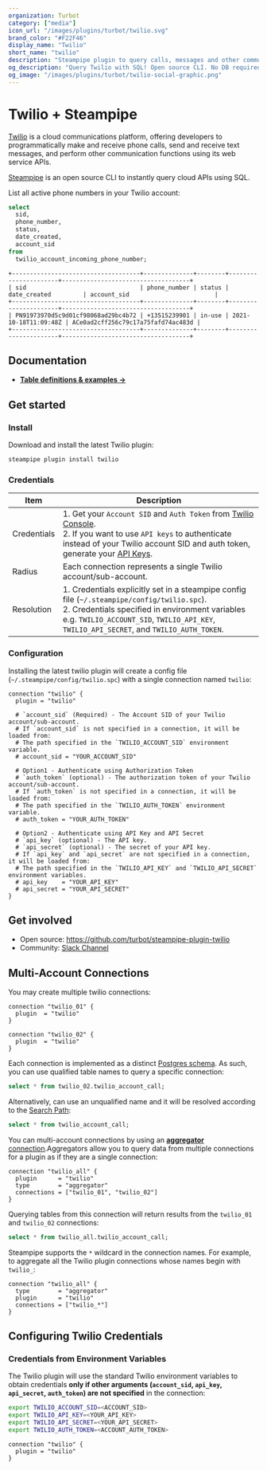 ```yaml
---
organization: Turbot
category: ["media"]
icon_url: "/images/plugins/turbot/twilio.svg"
brand_color: "#F22F46"
display_name: "Twilio"
short_name: "twilio"
description: "Steampipe plugin to query calls, messages and other communication functions from your Twilio project."
og_description: "Query Twilio with SQL! Open source CLI. No DB required."
og_image: "/images/plugins/turbot/twilio-social-graphic.png"
---
```


# Twilio + Steampipe

[Twilio](https://www.twilio.com) is a cloud communications platform, offering developers to programmatically make and receive phone calls, send and receive text messages, and perform other communication functions using its web service APIs.

[Steampipe](https://steampipe.io) is an open source CLI to instantly query cloud APIs using SQL.

List all active phone numbers in your Twilio account:

```sql
select
  sid,
  phone_number,
  status,
  date_created,
  account_sid
from
  twilio_account_incoming_phone_number;
```

```
+------------------------------------+--------------+--------+----------------------+------------------------------------+
| sid                                | phone_number | status | date_created         | account_sid                        |
+------------------------------------+--------------+--------+----------------------+------------------------------------+
| PN91973970d5c9d01cf98068ad29bc4b72 | +13515239901 | in-use | 2021-10-18T11:09:48Z | ACe0ad2cff256c79c17a75fafd74ac483d |
+------------------------------------+--------------+--------+----------------------+------------------------------------+
```

## Documentation

- **[Table definitions & examples →](/plugins/turbot/twilio/tables)**

## Get started

### Install

Download and install the latest Twilio plugin:

```bash
steampipe plugin install twilio
```

### Credentials

| Item | Description |
| - | - |
| Credentials | 1. Get your `Account SID` and `Auth Token` from [Twilio Console](https://www.twilio.com/console).<br />2. If you want to use `API keys` to authenticate instead of your Twilio account SID and auth token, generate your [API Keys](https://www.twilio.com/console/runtime/api-keys). |
| Radius | Each connection represents a single Twilio account/sub-account. |
| Resolution | 1. Credentials explicitly set in a steampipe config file (`~/.steampipe/config/twilio.spc`).<br />2. Credentials specified in environment variables e.g. `TWILIO_ACCOUNT_SID`, `TWILIO_API_KEY`, `TWILIO_API_SECRET`, and `TWILIO_AUTH_TOKEN`. |

### Configuration

Installing the latest twilio plugin will create a config file (`~/.steampipe/config/twilio.spc`) with a single connection named `twilio`:

```hcl
connection "twilio" {
  plugin = "twilio"

  # `account_sid` (Required) - The Account SID of your Twilio account/sub-account.
  # If `account_sid` is not specified in a connection, it will be loaded from:
  # The path specified in the `TWILIO_ACCOUNT_SID` environment variable.
  # account_sid = "YOUR_ACCOUNT_SID"

  # Option1 - Authenticate using Authorization Token
  # `auth_token` (optional) - The authorization token of your Twilio account/sub-account.
  # If `auth_token` is not specified in a connection, it will be loaded from:
  # The path specified in the `TWILIO_AUTH_TOKEN` environment variable.
  # auth_token = "YOUR_AUTH_TOKEN"

  # Option2 - Authenticate using API Key and API Secret
  # `api_key` (optional) - The API key.
  # `api_secret` (optional) - The secret of your API key.
  # If `api_key` and `api_secret` are not specified in a connection, it will be loaded from:
  # The path specified in the `TWILIO_API_KEY` and `TWILIO_API_SECRET` environment variables.
  # api_key    = "YOUR_API_KEY"
  # api_secret = "YOUR_API_SECRET"
}
```

## Get involved

- Open source: https://github.com/turbot/steampipe-plugin-twilio
- Community: [Slack Channel](https://join.slack.com/t/steampipe/shared_invite/zt-oij778tv-lYyRTWOTMQYBVAbtPSWs3g)

## Multi-Account Connections

You may create multiple twilio connections:

```hcl
connection "twilio_01" {
  plugin  = "twilio"
}

connection "twilio_02" {
  plugin  = "twilio"
}
```

Each connection is implemented as a distinct [Postgres schema](https://www.postgresql.org/docs/current/ddl-schemas.html). As such, you can use qualified table names to query a specific connection:

```sql
select * from twilio_02.twilio_account_call;
```

Alternatively, can use an unqualified name and it will be resolved according to the [Search Path](https://steampipe.io/docs/using-steampipe/managing-connections#setting-the-search-path):

```sql
select * from twilio_account_call;
```

You can multi-account connections by using an [**aggregator** connection](https://steampipe.io/docs/using-steampipe/managing-connections#using-aggregators).Aggregators allow you to query data from multiple connections for a plugin as if they are a single connection:

```hcl
connection "twilio_all" {
  plugin      = "twilio"
  type        = "aggregator"
  connections = ["twilio_01", "twilio_02"]
}
```

Querying tables from this connection will return results from the `twilio_01` and `twilio_02` connections:

```sql
select * from twilio_all.twilio_account_call;
```

Steampipe supports the `*` wildcard in the connection names. For example, to aggregate all the Twilio plugin connections whose names begin with `twilio_`:

```hcl
connection "twilio_all" {
  type        = "aggregator"
  plugin      = "twilio"
  connections = ["twilio_*"]
}
```

## Configuring Twilio Credentials

### Credentials from Environment Variables

The Twilio plugin will use the standard Twilio environment variables to obtain credentials **only if other arguments (`account_sid`, `api_key`, `api_secret`, `auth_token`) are not specified** in the connection:

```sh
export TWILIO_ACCOUNT_SID=<ACCOUNT_SID>
export TWILIO_API_KEY=<YOUR_API_KEY>
export TWILIO_API_SECRET=<YOUR_API_SECRET>
export TWILIO_AUTH_TOKEN=<ACCOUNT_AUTH_TOKEN>
```

```hcl
connection "twilio" {
  plugin = "twilio"
}
```
